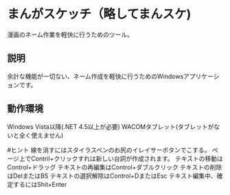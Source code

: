 # まんがスケッチ（略してまんスケ)
漫画のネーム作業を軽快に行うためのツール。

## 説明
余計な機能が一切ない、ネーム作成を軽快に行うためのWindowsアプリケーションです。

## 動作環境
Windows Vista以降(.NET 4.5以上が必要)
WACOMタブレット(タブレットがないと全く使えません)

#ヒント
線を消すにはスタイラスペンのお尻のイレイサーボタンでこする。
ページ上でContril+クリックすれは新しい台詞が作成されます。
テキストの移動はControl+ドラッグ
テキストの再編集はControl+ダブルクリック
テキストの削除はDelまたはBS
テキストの選択解除はControl+DまたはEsc
テキスト編集中、確定するにはShit+Enter
